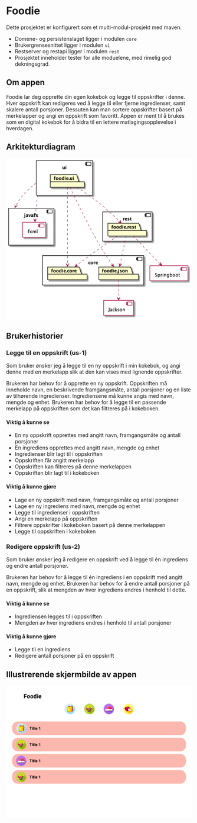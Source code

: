 # Foodie

Dette prosjektet er konfigurert som et multi-modul-prosjekt med maven. 
- Domene- og persistenslaget ligger i modulen `core`
- Brukergrensesnittet ligger i modulen `ui`
- Restserver og restapi ligger i modulen `rest`
- Prosjektet inneholder tester for alle moduelene, med rimelig god dekningsgrad.

## Om appen
Foodie lar deg opprette din egen kokebok og legge til oppskrifter i denne. Hver oppskrift kan redigeres ved å legge til eller fjerne ingredienser, samt skalere antall porsjoner. Dessuten kan man sortere oppskrifter basert på merkelapper og angi en oppskrift som favoritt. Appen er ment til å brukes som en digital kokebok for å bidra til en lettere matlagingsopplevelse i hverdagen. 

## Arkitekturdiagram

![Arkitektur](architecture.png)

## Brukerhistorier

### Legge til en oppskrift (us-1)

Som bruker ønsker jeg å legge til en ny oppskrift i min kokebok, og angi denne med en merkelapp slik at den kan vises med lignende oppskrifter.  

Brukeren har behov for å opprette en ny oppskrift. Oppskriften må inneholde navn, en beskrivende framgangsmåte, antall porsjoner og en liste av tilhørende ingredienser. Ingrediensene må kunne angis med navn, mengde og enhet. Brukeren har behov for å legge til en passende merkelapp på oppskriften som det kan filtreres på i kokeboken. 

#### Viktig å kunne se
- En ny oppskrift opprettes med angitt navn, framgangsmåte og antall porsjoner 
- En ingrediens opprettes med angitt navn, mengde og enhet
- Ingredienser blir lagt til i oppskriften
- Oppskriften får angitt merkelapp
- Oppskriften kan filtreres på denne merkelappen
- Oppskriften blir lagt til i kokeboken

#### Viktig å kunne gjøre
- Lage en ny oppskrift med navn, framgangsmåte og antall porsjoner
- Lage en ny ingrediens med navn, mengde og enhet
- Legge til ingredienser i oppskriften
- Angi en merkelapp på oppskriften
- Filtrere oppskrifter i kokeboken basert på denne merkelappen
- Legge til oppskriften i kokeboken


### Redigere oppskrift (us-2)

Som bruker ønsker jeg å redigere en oppskrift ved å legge til én ingrediens og endre antall porsjoner. 

Brukeren har behov for å legge til én ingrediens i en oppskrift med angitt navn, mengde og enhet. Brukeren har behov for å endre antall porsjoner på en oppskrift, slik at mengden av hver ingrediens endres i henhold til dette. 

#### Viktig å kunne se

- Ingrediensen legges til i oppskriften
- Mengden av hver ingrediens endres i henhold til antall porsjoner

#### Viktig å kunne gjøre

- Legge til en ingrediens
- Redigere antall porsjoner på en oppskrift 

## Illustrerende skjermbilde av appen
![kokebok](FoodieAppIllustration.png)
